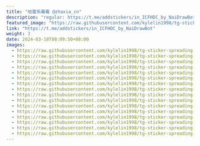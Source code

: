 ```yaml
---
title: "地雷系霉霉 @zhaxia_cn"
description: "regular: https://t.me/addstickers/in_ICFHDC_by_NaiDrawBot"
featured_image: "https://raw.githubusercontent.com/kylelin1998/tg-sticker-spreading-worldwide-images/main/img/910250ba-34de-4182-9ddd-1757e4459565.jpg"
link: "https://t.me/addstickers/in_ICFHDC_by_NaiDrawBot"
weight: 3
date: 2024-03-18T08:09:50+08:00
images:
  - https://raw.githubusercontent.com/kylelin1998/tg-sticker-spreading-worldwide-images/main/img/910250ba-34de-4182-9ddd-1757e4459565.jpg
  - https://raw.githubusercontent.com/kylelin1998/tg-sticker-spreading-worldwide-images/main/img/7fc0d001-7fca-4113-aae6-f398eb0d7690.jpg
  - https://raw.githubusercontent.com/kylelin1998/tg-sticker-spreading-worldwide-images/main/img/20a13948-2c55-4e5f-a0b3-495435ee2d76.jpg
  - https://raw.githubusercontent.com/kylelin1998/tg-sticker-spreading-worldwide-images/main/img/b0799a17-0270-4839-8bef-f6d528f2bca2.jpg
  - https://raw.githubusercontent.com/kylelin1998/tg-sticker-spreading-worldwide-images/main/img/4cae11cb-58c8-48f5-9065-f881ce1739b9.jpg
  - https://raw.githubusercontent.com/kylelin1998/tg-sticker-spreading-worldwide-images/main/img/319b1d3e-a3e4-49d5-ad24-fc13d2973c3b.jpg
  - https://raw.githubusercontent.com/kylelin1998/tg-sticker-spreading-worldwide-images/main/img/5d58e055-eaff-4862-a679-838b09dd535f.jpg
  - https://raw.githubusercontent.com/kylelin1998/tg-sticker-spreading-worldwide-images/main/img/3ffc64a5-40cb-47e8-98d9-3e405c0b7b4d.jpg
  - https://raw.githubusercontent.com/kylelin1998/tg-sticker-spreading-worldwide-images/main/img/7ddd10a8-fdc3-4dd1-828a-35f24cdb6178.jpg
  - https://raw.githubusercontent.com/kylelin1998/tg-sticker-spreading-worldwide-images/main/img/48ec9ff2-ab29-47a4-9f8d-66a6fff67fde.jpg
  - https://raw.githubusercontent.com/kylelin1998/tg-sticker-spreading-worldwide-images/main/img/3682e1e1-3b32-4c69-85d5-4693bf0864c9.jpg
  - https://raw.githubusercontent.com/kylelin1998/tg-sticker-spreading-worldwide-images/main/img/a9daabba-13b7-40eb-bffa-d762daecc018.jpg
  - https://raw.githubusercontent.com/kylelin1998/tg-sticker-spreading-worldwide-images/main/img/32988467-a366-4acb-ba94-20c9099438a8.jpg
  - https://raw.githubusercontent.com/kylelin1998/tg-sticker-spreading-worldwide-images/main/img/d876f358-9c3a-499f-b06d-91c76ecf2b7f.jpg
  - https://raw.githubusercontent.com/kylelin1998/tg-sticker-spreading-worldwide-images/main/img/0ed45556-1982-4929-9283-ac84bfc74f80.jpg
  - https://raw.githubusercontent.com/kylelin1998/tg-sticker-spreading-worldwide-images/main/img/6cfbc986-566d-44b5-a52b-69769caa00fb.jpg
---
```

